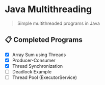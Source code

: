 # Java Multithreading

> Simple multithreaded programs in Java

## 📋 Completed Programs

- [x] Array Sum using Threads
- [x] Producer-Consumer
- [x] Thread Synchronization
- [ ] Deadlock Example
- [ ] Thread Pool (ExecutorService)
